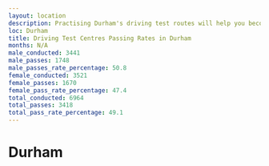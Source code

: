 ```yaml
---
layout: location
description: Practising Durham's driving test routes will help you become more confident in your gear-changing abilities.
loc: Durham
title: Driving Test Centres Passing Rates in Durham
months: N/A
male_conducted: 3441
male_passes: 1748
male_passes_rate_percentage: 50.8
female_conducted: 3521
female_passes: 1670
female_pass_rate_percentage: 47.4
total_conducted: 6964
total_passes: 3418
total_pass_rate_percentage: 49.1
---
```


# Durham
